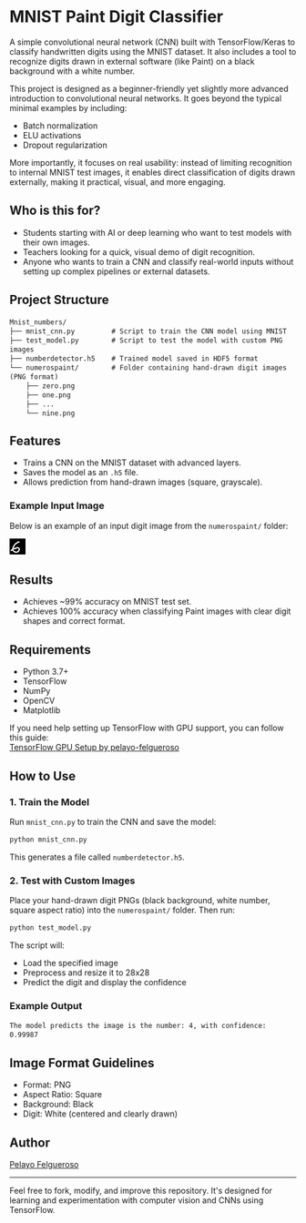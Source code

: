 # MNIST Paint Digit Classifier

A simple convolutional neural network (CNN) built with TensorFlow/Keras to classify handwritten digits using the MNIST dataset. It also includes a tool to recognize digits drawn in external software (like Paint) on a black background with a white number.

This project is designed as a beginner-friendly yet slightly more advanced introduction to convolutional neural networks. It goes beyond the typical minimal examples by including:

- Batch normalization  
- ELU activations  
- Dropout regularization  

More importantly, it focuses on real usability: instead of limiting recognition to internal MNIST test images, it enables direct classification of digits drawn externally, making it practical, visual, and more engaging.

## Who is this for?

- Students starting with AI or deep learning who want to test models with their own images.  
- Teachers looking for a quick, visual demo of digit recognition.  
- Anyone who wants to train a CNN and classify real-world inputs without setting up complex pipelines or external datasets.  

## Project Structure

```
Mnist_numbers/
├── mnist_cnn.py         # Script to train the CNN model using MNIST
├── test_model.py        # Script to test the model with custom PNG images
├── numberdetector.h5    # Trained model saved in HDF5 format
└── numerospaint/        # Folder containing hand-drawn digit images (PNG format)
    ├── zero.png
    ├── one.png
    ├── ...
    └── nine.png
```

## Features

- Trains a CNN on the MNIST dataset with advanced layers.
- Saves the model as an `.h5` file.
- Allows prediction from hand-drawn images (square, grayscale).

### Example Input Image

Below is an example of an input digit image from the `numerospaint/` folder:

![Example digit input](https://github.com/pelayo-felgueroso/mnist-paint-classifier/blob/main/numerospaint/six.png?raw=true)

## Results

- Achieves ~99% accuracy on MNIST test set.  
- Achieves 100% accuracy when classifying Paint images with clear digit shapes and correct format.

## Requirements

- Python 3.7+  
- TensorFlow  
- NumPy  
- OpenCV  
- Matplotlib  

If you need help setting up TensorFlow with GPU support, you can follow this guide:  
[TensorFlow GPU Setup by pelayo-felgueroso](https://github.com/pelayo-felgueroso/tensorflow-gpu-setup)

## How to Use

### 1. Train the Model

Run `mnist_cnn.py` to train the CNN and save the model:

```bash
python mnist_cnn.py
```

This generates a file called `numberdetector.h5`.

### 2. Test with Custom Images

Place your hand-drawn digit PNGs (black background, white number, square aspect ratio) into the `numerospaint/` folder. Then run:

```bash
python test_model.py
```

The script will:

- Load the specified image  
- Preprocess and resize it to 28x28  
- Predict the digit and display the confidence  

### Example Output

```
The model predicts the image is the number: 4, with confidence: 0.99987
```

## Image Format Guidelines

- Format: PNG  
- Aspect Ratio: Square  
- Background: Black  
- Digit: White (centered and clearly drawn)  

## Author

[Pelayo Felgueroso](https://github.com/pelayo-felgueroso)

---

Feel free to fork, modify, and improve this repository. It's designed for learning and experimentation with computer vision and CNNs using TensorFlow.
